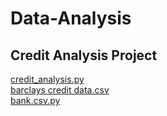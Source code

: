 # Data-Analysis

## Credit Analysis Project
[credit_analysis.py](/credit_analysis.py)<br>
[barclays credit data.csv](/barclays_credit_data.csv)<br>
[bank.csv.py](/bank.csv.py)<br>
